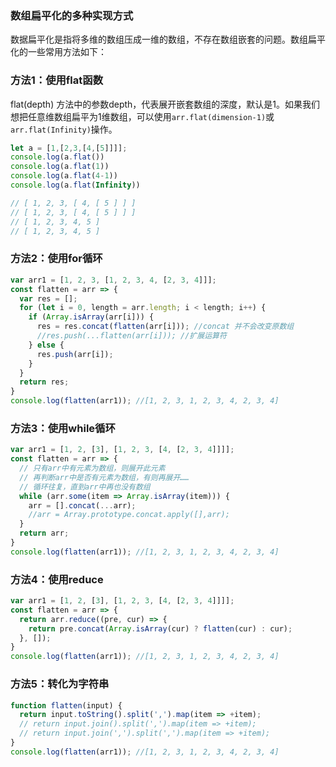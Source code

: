 ### 数组扁平化的多种实现方式

数据扁平化是指将多维的数组压成一维的数组，不存在数组嵌套的问题。数组扁平化的一些常用方法如下：

### 方法1：使用flat函数

flat(depth) 方法中的参数depth，代表展开嵌套数组的深度，默认是1。如果我们想把任意维数组扁平为1维数组，可以使用`arr.flat(dimension-1)`或`arr.flat(Infinity)`操作。

```js
let a = [1,[2,3,[4,[5]]]];  
console.log(a.flat())
console.log(a.flat(1))
console.log(a.flat(4-1))
console.log(a.flat(Infinity))

// [ 1, 2, 3, [ 4, [ 5 ] ] ]
// [ 1, 2, 3, [ 4, [ 5 ] ] ]
// [ 1, 2, 3, 4, 5 ]
// [ 1, 2, 3, 4, 5 ]
```

### 方法2：使用for循环

```js
var arr1 = [1, 2, 3, [1, 2, 3, 4, [2, 3, 4]]];
const flatten = arr => {
  var res = [];
  for (let i = 0, length = arr.length; i < length; i++) {
    if (Array.isArray(arr[i])) {
      res = res.concat(flatten(arr[i])); //concat 并不会改变原数组
      //res.push(...flatten(arr[i])); //扩展运算符  
    } else {
      res.push(arr[i]);
    }
  }
  return res;
}
console.log(flatten(arr1)); //[1, 2, 3, 1, 2, 3, 4, 2, 3, 4]
```

### 方法3：使用while循环

```js
var arr1 = [1, 2, [3], [1, 2, 3, [4, [2, 3, 4]]]];
const flatten = arr => {
  // 只有arr中有元素为数组，则展开此元素
  // 再判断arr中是否有元素为数组，有则再展开……
  // 循环往复，直到arr中再也没有数组
  while (arr.some(item => Array.isArray(item))) {
    arr = [].concat(...arr);
    //arr = Array.prototype.concat.apply([],arr);
  }
  return arr;
}
console.log(flatten(arr1)); //[1, 2, 3, 1, 2, 3, 4, 2, 3, 4]
```

### 方法4：使用reduce

```js
var arr1 = [1, 2, [3], [1, 2, 3, [4, [2, 3, 4]]]];
const flatten = arr => {
  return arr.reduce((pre, cur) => {
    return pre.concat(Array.isArray(cur) ? flatten(cur) : cur);
  }, []);
}
console.log(flatten(arr1)); //[1, 2, 3, 1, 2, 3, 4, 2, 3, 4]
```

### 方法5：转化为字符串

```js
function flatten(input) {
  return input.toString().split(',').map(item => +item);
  // return input.join().split(',').map(item => +item);
  // return input.join(',').split(',').map(item => +item);
}
console.log(flatten(arr1)); //[1, 2, 3, 1, 2, 3, 4, 2, 3, 4]
```